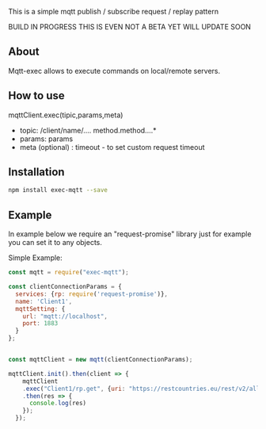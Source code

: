 This is a simple mqtt publish / subscribe  request / replay pattern

BUILD IN PROGRESS 
THIS IS EVEN NOT A BETA YET
WILL UPDATE SOON

## About
Mqtt-exec allows to execute commands on local/remote servers.

## How to use

mqttClient.exec(tipic,params,meta)
* topic: /client/name/.... method.method....*
* params: params 
* meta (optional) : timeout - to set custom request timeout


<a name="install"></a>
## Installation
```sh
npm install exec-mqtt --save
```

<a name="example"></a>
## Example
In example below we require an "request-promise" library just for example
you can set it to any objects.

Simple Example:

```js
const mqtt = require("exec-mqtt");

const clientConnectionParams = {
  services: {rp: require('request-promise')},
  name: 'Client1',
  mqttSetting: { 
    url: "mqtt://localhost",
    port: 1883
  }
};


const mqttClient = new mqtt(clientConnectionParams);

mqttClient.init().then(client => {
    mqttClient
    .exec("Client1/rp.get", {uri: "https://restcountries.eu/rest/v2/all"} , {timeout:  5555})
    .then(res => {
      console.log(res)
    });
  });



```
